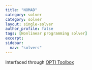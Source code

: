 ```yaml
---
title: "NOMAD"
category: solver
category: solver
layout: single-solver
author_profile: false
tags: [Nonlinear programming solver]
excerpt:
sidebar:
  nav: "solvers"
---
```

Interfaced through [OPTI Toolbox](http://www.i2c2.aut.ac.nz/Wiki/OPTI/)
